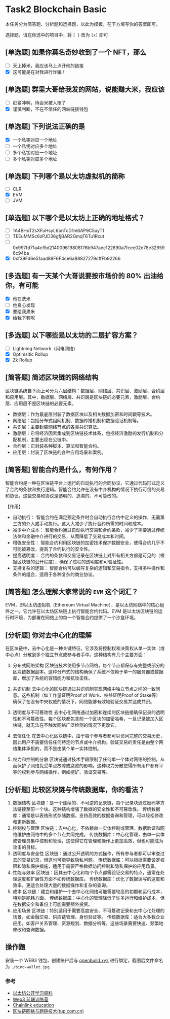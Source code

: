 # Task2 Blockchain Basic

本任务分为简答题、分析题和选择题，以此为模板，在下方填写你的答案即可。

选择题，请在你选中的项目中，将 `[ ]` 改为 `[x]` 即可

## [单选题] 如果你莫名奇妙收到了一个 NFT，那么

- [ ] 天上掉米，我应该马上点开他的链接
- [x] 这可能是在对我进行诈骗！

## [单选题] 群里大哥给我发的网站，说能赚大米，我应该

- [ ] 赶紧冲啊，待会米被人抢了
- [x] 谨慎判断，不在不信任的网站链接钱包

## [单选题] 下列说法正确的是

- [x] 一个私钥对应一个地址
- [ ] 一个私钥对应多个地址
- [ ] 多个私钥对应一个地址
- [ ] 多个私钥对应多个地址

## [单选题] 下列哪个是以太坊虚拟机的简称

- [ ] CLR
- [x] EVM
- [ ] JVM

## [单选题] 以下哪个是以太坊上正确的地址格式？

- [ ] 1A4BHoT2sXFuHsyL6bnTcD1m6AP9C5uyT1
- [ ] TEEuMMSc6zPJD36gfjBAR2GmqT6Tu1Rcut
- [ ] 0x997fd71a4cf5d214009619808176b947aec122890a7fcee02e78e329596c94ba
- [x] 0xf39Fd6e51aad88F6F4ce6aB8827279cffFb92266

## [多选题] 有一天某个大哥说要按市场价的 80% 出油给你，有可能

- [x] 他在洗米
- [ ] 他良心发现
- [x] 要给我黒米
- [x] 给我下套呢

## [多选题] 以下哪些是以太坊的二层扩容方案？

- [ ] Lightning Network（闪电网络）
- [x] Optimsitic Rollup
- [x] Zk Rollup

## [简答题] 简述区块链的网络结构

区块链系统自下而上可分为六层结构：数据层、网络层、共识层、激励层、合约层和应用层。其中，数据层、网络层、共识层是区块链的必要元素，激励层、合约层、应用层不是区块链的必要元素。

+ 数据层：作为最底层封装了数据区块以及相关数据加密和时间戳等技术。
+ 网络层：包括分布式组网机制、数据传播机制和数据验证机制等。
+ 共识层：主要封装网络节点的各类共识算法。
+ 激励层：它将经济因素集成到区块链技术体系，包括经济激励的发行机制和分配机制，主要出现在公链中。
+ 合约层：它封装各种脚本、算法和智能合约。
+ 应用层：封装了区块链的各种应用场景和案例。

## [简答题] 智能合约是什么，有何作用？

智能合约是一种在区块链平台上运行的自动执行的合同协议，它通过代码形式定义了合约的条款和执行逻辑。智能合约允许在没有中介机构的情况下执行可信的交易和协议，这些交易和协议是透明的、追溯的、不可篡改的。

【作用】
+ 自动执行： 智能合约在满足预定条件时会自动执行合约中定义的操作，无需第三方的介入或手动执行。这大大减少了执行合约所需的时间和成本。
+ 减少中介成本： 智能合约通过自动执行交易和合约条款，减少了需要通过传统法律和金融中介进行的交易，从而降低了交易成本和时间。
+ 增强安全性： 智能合约利用区块链的加密技术保护数据安全，使得合约几乎不可能被篡改，提高了合约执行的安全性。
+ 提高透明度： 合约的条款和交易记录在区块链上对所有相关方都是可见的（根据区块链的公开程度），确保了过程的透明度和可验证性。
+ 支持复杂的逻辑： 智能合约可以编写复杂的逻辑和交易指令，支持多种操作和条件的组合，适用于各种复杂的商业协议。

## [简答题] 怎么理解大家常说的 `EVM` 这个词汇？

EVM，即以太坊虚拟机（Ethereum Virtual Machine），是以太坊网络中的核心组件之一，它允许在以太坊区块链上执行智能合约代码。EVM 是以太坊区块链的运行时环境，为部署在网络上的每一个智能合约提供了一个沙盒环境。

## [分析题] 你对去中心化的理解

在区块链中，去中心化是一种关键特征，它涉及将控制权和决策权从单一实体（或中心点）分散到多个独立节点或参与者手中。这种结构有几个主要方面：

1. 分布式网络架构
   区块链技术使用多节点网络，每个节点都保存有完整或部分的区块链数据副本。这种分布式的结构确保了系统不依赖于单一的服务器或数据库，增加了系统的容错能力和抗攻击性。

2. 共识机制
   去中心化的区块链通过共识机制实现网络中独立节点之间的一致同意。这些机制（如工作量证明Proof of Work、权益证明Proof of Stake等）确保了在没有中央权威的情况下，网络能够有效地验证交易并达成共识。

3. 透明度与不可篡改性
   去中心化网络通过加密和连续的区块链接确保记录的透明性和不可篡改性。每个区块都包含前一个区块的加密哈希，一旦记录被加入区块链，就无法在不触发网络广泛检测的情况下更改它。

4. 去信任化
   在去中心化区块链中，由于每个参与者都可以访问完整的交易历史，因此用户不需要信任任何特定的节点或中介机构。验证交易的责任是由整个网络集体承担的，而不是由某个单一实体控制。

5. 权力和控制的分散
   区块链通过技术手段限制了任何单一个体对网络的控制，从而保护了网络免受单点故障或腐败的影响。这种权力分散使得所有用户都有平等的权利参与网络操作，例如挖矿、验证交易等。


## [分析题] 比较区块链与传统数据库，你的看法？

1. 数据结构
   区块链：是一个连续的、不可逆的记录链，每个记录块通过密码学方法链接至前一个块。这种结构增强了数据的安全性和不可篡改性。
   传统数据库：通常是以表格形式存储数据，支持高效的数据查询和管理，可以轻松修改和更新数据。
2. 控制权与管理
   区块链：去中心化，不依赖单一实体控制或管理。数据验证和网络维护由网络中的多个节点共同完成。
   传统数据库：中心化管理，由单一实体或管理员集中控制和管理，这使得它在管理和操作上更加高效，但也可能成为攻击的目标。
3. 透明度与安全性
   区块链：通过公开透明的方式操作，所有参与者都可以审查过去的交易记录，但这也可能导致隐私问题。
   传统数据库：可以根据需要设定权限和隐私保护措施，适用于需要严格数据访问控制和隐私保护的应用场景。
4. 性能与效率
   区块链：因其去中心化和每个节点都需验证交易的特点，通常在处理速度和扩展性方面不如传统数据库。
   传统数据库：优化了数据读写的速度和效率，更适合处理大量的数据操作和复杂的查询。
5. 成本
   区块链：建立和维护一个去中心化网络可能需要较高的初期和运行成本，特别是能耗方面。
   传统数据库：中心化的管理降低了许多运行和维护成本，但在数据安全和备份上可能需要额外投资。
6. 应用场景
   区块链：特别适用于需要高度安全、不可篡改记录和去中心化处理的场景，如金融交易、供应链管理、身份验证等。
   传统数据库：适合大多数企业应用，如客户关系管理、资源规划、数据分析等，这些场景需要快速、频繁地修改和查询数据。

## 操作题

安装一个 WEB3 钱包，创建账户后与 [openbuild.xyz](https://openbuild.xyz/profile) 进行绑定，截图后文件命名为 `./bind-wallet.jpg`.

### 参考

+ [以太坊公开学习资料](https://ethereum.org/zh/developers/docs)
+ [Web3 前端训练营](https://www.bilibili.com/video/BV1ZPT9esE2c/)
+ [Chainlink education](https://chain.link/education/)
+ [区块链网络与跨链技术(tup.com.cn)](https://www.tup.com.cn/upload/books/yz/081336-01.pdf)
